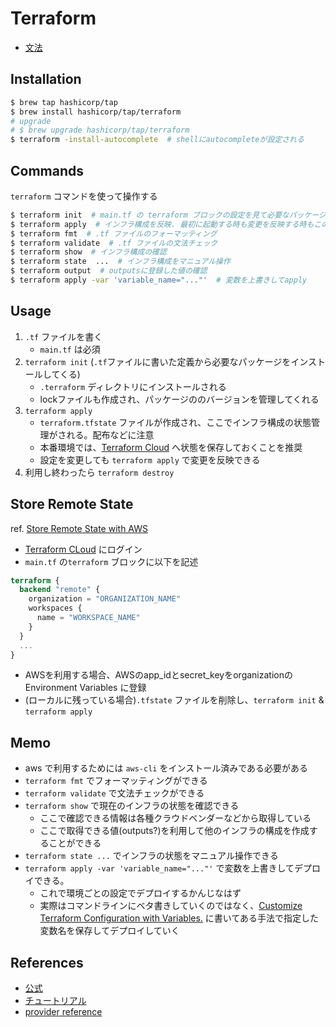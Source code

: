 # Terraform

- [文法](./grammer.md)

## Installation

```bash
$ brew tap hashicorp/tap
$ brew install hashicorp/tap/terraform
# upgrade
# $ brew upgrade hashicorp/tap/terraform
$ terraform -install-autocomplete  # shellにautocompleteが設定される
```

## Commands

`terraform` コマンドを使って操作する

```bash
$ terraform init  # main.tf の terraform ブロックの設定を見て必要なパッケージをインストール
$ terraform apply  # インフラ構成を反映. 最初に起動する時も変更を反映する時もこのコマンド
$ terraform fmt  # .tf ファイルのフォーマッティング
$ terraform validate  # .tf ファイルの文法チェック
$ terraform show  # インフラ構成の確認
$ terraform state  ...  # インフラ構成をマニュアル操作
$ terraform output  # outputsに登録した値の確認
$ terraform apply -var 'variable_name="..."'  # 変数を上書きしてapply
```

## Usage

1. `.tf` ファイルを書く
    - `main.tf` は必須
1. `terraform init` (`.tf`ファイルに書いた定義から必要なパッケージをインストールしてくる)
    - `.terraform` ディレクトリにインストールされる
    - lockファイルも作成され、パッケージののバージョンを管理してくれる
1. `terraform apply`
    - `terraform.tfstate` ファイルが作成され、ここでインフラ構成の状態管理がされる。配布などに注意
    - 本番環境では、[Terraform Cloud](https://learn.hashicorp.com/tutorials/terraform/cloud-migrate?in=terraform/cloud) へ状態を保存しておくことを推奨
    - 設定を変更しても `terraform apply` で変更を反映できる
1. 利用し終わったら `terraform destroy`

## Store Remote State

ref. [Store Remote State with AWS](https://learn.hashicorp.com/tutorials/terraform/aws-remote?in=terraform/aws-get-started)

- [Terraform CLoud](https://app.terraform.io/app) にログイン
- `main.tf` の`terraform` ブロックに以下を記述

```terraform
terraform {
  backend "remote" {
    organization = "ORGANIZATION_NAME"
    workspaces {
      name = "WORKSPACE_NAME"
    }
  }
  ...
}
```

- AWSを利用する場合、AWSのapp_idとsecret_keyをorganizationのEnvironment Variables に登録
- (ローカルに残っている場合)`.tfstate` ファイルを削除し、`terraform init` & `terraform apply`

## Memo

- aws で利用するためには `aws-cli` をインストール済みである必要がある
- `terraform fmt` でフォーマッティングができる
- `terraform validate` で文法チェックができる
- `terraform show` で現在のインフラの状態を確認できる
  - ここで確認できる情報は各種クラウドベンダーなどから取得している
  - ここで取得できる値(outputs?)を利用して他のインフラの構成を作成することができる
- `terraform state ...` でインフラの状態をマニュアル操作できる
- `terraform apply -var 'variable_name="..."'` で変数を上書きしてデプロイできる。
  - これで環境ごとの設定でデプロイするかんじなはず
  - 実際はコマンドラインにベタ書きしていくのではなく、[Customize Terraform Configuration with Variables.](https://learn.hashicorp.com/tutorials/terraform/variables?in=terraform/configuration-language) に書いてある手法で指定した変数名を保存してデプロイしていく

## References

- [公式](https://www.terraform.io/)
- [チュートリアル](https://learn.hashicorp.com/terraform)
- [provider reference](https://www.terraform.io/docs/providers/index.html)